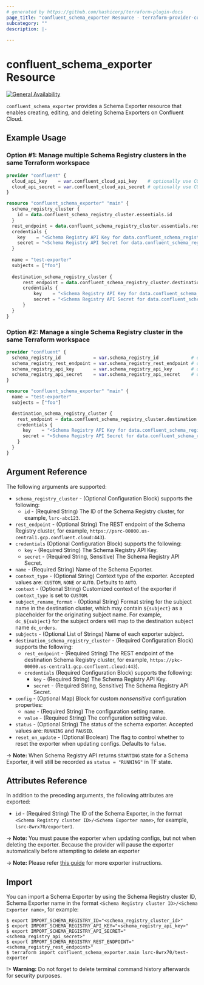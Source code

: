 ```yaml
---
# generated by https://github.com/hashicorp/terraform-plugin-docs
page_title: "confluent_schema_exporter Resource - terraform-provider-confluent"
subcategory: ""
description: |-
  
---
```


# confluent_schema_exporter Resource

[![General Availability](https://img.shields.io/badge/Lifecycle%20Stage-General%20Availability-%2345c6e8)](https://docs.confluent.io/cloud/current/api.html#section/Versioning/API-Lifecycle-Policy)

`confluent_schema_exporter` provides a Schema Exporter resource that enables creating, editing, and deleting Schema Exporters on Confluent Cloud.

## Example Usage

### Option #1: Manage multiple Schema Registry clusters in the same Terraform workspace

```terraform
provider "confluent" {
  cloud_api_key    = var.confluent_cloud_api_key    # optionally use CONFLUENT_CLOUD_API_KEY env var
  cloud_api_secret = var.confluent_cloud_api_secret # optionally use CONFLUENT_CLOUD_API_SECRET env var
}

resource "confluent_schema_exporter" "main" {
  schema_registry_cluster {
    id = data.confluent_schema_registry_cluster.essentials.id
  }
  rest_endpoint = data.confluent_schema_registry_cluster.essentials.rest_endpoint
  credentials {
    key    = "<Schema Registry API Key for data.confluent_schema_registry_cluster.essentials>"
    secret = "<Schema Registry API Secret for data.confluent_schema_registry_cluster.essentials>"
  }
  
  name = "test-exporter"
  subjects = ["foo"]
  
  destination_schema_registry_cluster {
      rest_endpoint = data.confluent_schema_registry_cluster.destination.rest_endpoint
      credentials {
          key    = "<Schema Registry API Key for data.confluent_schema_registry_cluster.destination>"
          secret = "<Schema Registry API Secret for data.confluent_schema_registry_cluster.destination>"
      }
  }
}
```

### Option #2: Manage a single Schema Registry cluster in the same Terraform workspace

```terraform
provider "confluent" {
  schema_registry_id            = var.schema_registry_id            # optionally use SCHEMA_REGISTRY_ID env var
  schema_registry_rest_endpoint = var.schema_registry_rest_endpoint # optionally use SCHEMA_REGISTRY_REST_ENDPOINT env var
  schema_registry_api_key       = var.schema_registry_api_key       # optionally use SCHEMA_REGISTRY_API_KEY env var
  schema_registry_api_secret    = var.schema_registry_api_secret    # optionally use SCHEMA_REGISTRY_API_SECRET env var
}

resource "confluent_schema_exporter" "main" {
  name = "test-exporter"
  subjects = ["foo"]

  destination_schema_registry_cluster {
    rest_endpoint = data.confluent_schema_registry_cluster.destination.rest_endpoint
    credentials {
      key    = "<Schema Registry API Key for data.confluent_schema_registry_cluster.destination>"
      secret = "<Schema Registry API Secret for data.confluent_schema_registry_cluster.destination>"
    }
  }
}
```

<!-- schema generated by tfplugindocs -->
## Argument Reference

The following arguments are supported:

- `schema_registry_cluster` - (Optional Configuration Block) supports the following:
    - `id` - (Required String) The ID of the Schema Registry cluster, for example, `lsrc-abc123`.
- `rest_endpoint` - (Optional String) The REST endpoint of the Schema Registry cluster, for example, `https://psrc-00000.us-central1.gcp.confluent.cloud:443`).
- `credentials` (Optional Configuration Block) supports the following:
    - `key` - (Required String) The Schema Registry API Key.
    - `secret` - (Required String, Sensitive) The Schema Registry API Secret.
- `name` - (Required String) Name of the Schema Exporter.
- `context_type` - (Optional String) Context type of the exporter. Accepted values are: `CUSTOM`, `NONE` or `AUTO`. Defaults to `AUTO`.
- `context` - (Optional String) Customized context of the exporter if `context_type` is set to `CUSTOM`.
- `subject_rename_format` - (Optional String) Format string for the subject name in the destination cluster, which may contain `${subject}` as a placeholder for the originating subject name. For example, `dc_${subject}` for the subject orders will map to the destination subject name `dc_orders`.
- `subjects` - (Optional List of Strings) Name of each exporter subject.
- `destination_schema_registry_cluster` - (Required Configuration Block) supports the following:
  - `rest_endpoint` - (Required String) The REST endpoint of the destination Schema Registry cluster, for example, `https://pkc-00000.us-central1.gcp.confluent.cloud:443`).
  - `credentials` (Required Configuration Block) supports the following:
    - `key` - (Required String) The Schema Registry API Key.
    - `secret` - (Required String, Sensitive) The Schema Registry API Secret.
- `config` - (Optional Map) Block for custom *nonsensitive* configuration properties:
  - `name` - (Required String) The configuration setting name.
  - `value` - (Required String) The configuration setting value.
- `status` - (Optional String) The status of the schema exporter. Accepted values are: `RUNNING` and `PAUSED`.
- `reset_on_update` - (Optional Boolean) The flag to control whether to reset the exporter when updating configs. Defaults to `false`.

-> **Note:** When Schema Registry API returns `STARTING` state for a Schema Exporter, it will still be recorded as `status = "RUNNING"` in TF state.

## Attributes Reference

In addition to the preceding arguments, the following attributes are exported:

- `id` - (Required String) The ID of the Schema Exporter, in the format `<Schema Registry cluster ID>/<Schema Exporter name>`, for example, `lsrc-8wrx70/exporter1`.

-> **Note:** You must pause the exporter when updating configs, but not when deleting the exporter. Because the provider will pause the exporter automatically before attempting to delete an exporter

-> **Note:** Please refer [this guide](https://docs.confluent.io/cloud/current/sr/schema-linking.html) for more exporter instructions.

## Import

You can import a Schema Exporter by using the Schema Registry cluster ID, Schema Exporter name in the format `<Schema Registry cluster ID>/<Schema Exporter name>`, for example:

```shell
$ export IMPORT_SCHEMA_REGISTRY_ID="<schema_registry_cluster_id>"
$ export IMPORT_SCHEMA_REGISTRY_API_KEY="<schema_registry_api_key>"
$ export IMPORT_SCHEMA_REGISTRY_API_SECRET="<schema_registry_api_secret>"
$ export IMPORT_SCHEMA_REGISTRY_REST_ENDPOINT="<schema_registry_rest_endpoint>"
$ terraform import confluent_schema_exporter.main lsrc-8wrx70/test-exporter
```

!> **Warning:** Do not forget to delete terminal command history afterwards for security purposes.
